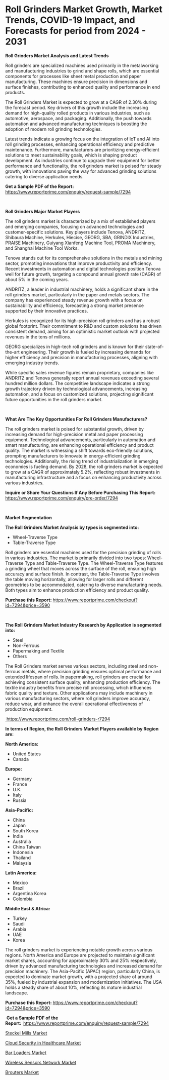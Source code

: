 <p><h1>Roll Grinders Market Growth, Market Trends, COVID-19 Impact, and Forecasts for period from 2024 - 2031</h1></p><p><strong>Roll Grinders Market Analysis and Latest Trends</strong></p>
<p><p>Roll grinders are specialized machines used primarily in the metalworking and manufacturing industries to grind and shape rolls, which are essential components for processes like sheet metal production and paper manufacturing. These machines ensure precision in dimensions and surface finishes, contributing to enhanced quality and performance in end products.</p><p>The Roll Grinders Market is expected to grow at a CAGR of 2.30% during the forecast period. Key drivers of this growth include the increasing demand for high-quality rolled products in various industries, such as automotive, aerospace, and packaging. Additionally, the push towards automation and advanced manufacturing techniques is boosting the adoption of modern roll grinding technologies.</p><p>Latest trends indicate a growing focus on the integration of IoT and AI into roll grinding processes, enhancing operational efficiency and predictive maintenance. Furthermore, manufacturers are prioritizing energy-efficient solutions to meet sustainability goals, which is shaping product development. As industries continue to upgrade their equipment for better performance and functionality, the roll grinders market is poised for steady growth, with innovations paving the way for advanced grinding solutions catering to diverse application needs.</p></p>
<p><strong>Get a Sample PDF of the Report:&nbsp;</strong> <a href="https://www.reportprime.com/enquiry/request-sample/7294?utm_campaign=1088&utm_medium=2&utm_source=Github&utm_content=ia&utm_term=25122024&utm_id=roll-grinders">https://www.reportprime.com/enquiry/request-sample/7294</a></p>
<p>&nbsp;</p>
<p><strong>Roll Grinders Major Market Players</strong></p>
<p><p>The roll grinders market is characterized by a mix of established players and emerging companies, focusing on advanced technologies and customer-specific solutions. Key players include Tenova, ANDRITZ, Shibaura Machine, Herkules, Hiecise, GEORG, SBA, GRINDIX Industries, PRAISE Machinery, Guiyang Xianfeng Machine Tool, PROMA Machinery, and Shanghai Machine Tool Works.</p><p>Tenova stands out for its comprehensive solutions in the metals and mining sector, promoting innovations that improve productivity and efficiency. Recent investments in automation and digital technologies position Tenova well for future growth, targeting a compound annual growth rate (CAGR) of about 5% in the coming years.</p><p>ANDRITZ, a leader in industrial machinery, holds a significant share in the roll grinders market, particularly in the paper and metals sectors. The company has experienced steady revenue growth with a focus on sustainability and efficiency, forecasting a strong market presence supported by their innovative practices.</p><p>Herkules is recognized for its high-precision roll grinders and has a robust global footprint. Their commitment to R&D and custom solutions has driven consistent demand, aiming for an optimistic market outlook with projected revenues in the tens of millions.</p><p>GEORG specializes in high-tech roll grinders and is known for their state-of-the-art engineering. Their growth is fueled by increasing demands for higher efficiency and precision in manufacturing processes, aligning with emerging industry trends.</p><p>While specific sales revenue figures remain proprietary, companies like ANDRITZ and Tenova generally report annual revenues exceeding several hundred million dollars. The competitive landscape indicates a strong growth trajectory driven by technological advancements, increasing automation, and a focus on customized solutions, projecting significant future opportunities in the roll grinders market.</p></p>
<p>&nbsp;</p>
<p><strong>What Are The Key Opportunities For Roll Grinders Manufacturers?</strong></p>
<p><p>The roll grinders market is poised for substantial growth, driven by increasing demand for high-precision metal and paper processing equipment. Technological advancements, particularly in automation and smart manufacturing, are enhancing operational efficiency and product quality. The market is witnessing a shift towards eco-friendly solutions, prompting manufacturers to innovate in energy-efficient grinding technologies. Additionally, the rising trend of industrialization in emerging economies is fueling demand. By 2028, the roll grinders market is expected to grow at a CAGR of approximately 5.2%, reflecting robust investments in manufacturing infrastructure and a focus on enhancing productivity across various industries.</p></p>
<p><strong>Inquire or Share Your Questions If Any Before Purchasing This Report:</strong> <a href="https://www.reportprime.com/enquiry/pre-order/7294?utm_campaign=1088&utm_medium=2&utm_source=Github&utm_content=ia&utm_term=25122024&utm_id=roll-grinders">https://www.reportprime.com/enquiry/pre-order/7294</a></p>
<p>&nbsp;</p>
<p><strong>Market Segmentation</strong></p>
<p><strong>The Roll Grinders Market Analysis by types is segmented into:</strong></p>
<p><ul><li>Wheel-Traverse Type</li><li>Table-Traverse Type</li></ul></p>
<p><p>Roll grinders are essential machines used for the precision grinding of rolls in various industries. The market is primarily divided into two types: Wheel-Traverse Type and Table-Traverse Type. The Wheel-Traverse Type features a grinding wheel that moves across the surface of the roll, ensuring high accuracy and surface finish. In contrast, the Table-Traverse Type involves the table moving horizontally, allowing for larger rolls and different geometries to be accommodated, catering to diverse manufacturing needs. Both types aim to enhance production efficiency and product quality.</p></p>
<p><strong>Purchase this Report:&nbsp;</strong><a href="https://www.reportprime.com/checkout?id=7294&price=3590&utm_campaign=1088&utm_medium=2&utm_source=Github&utm_content=ia&utm_term=25122024&utm_id=roll-grinders">https://www.reportprime.com/checkout?id=7294&price=3590</a></p>
<p>&nbsp;</p>
<p><strong>The Roll Grinders Market Industry Research by Application is segmented into:</strong></p>
<p><ul><li>Steel</li><li>Non-Ferrous</li><li>Papermaking and Textile</li><li>Others</li></ul></p>
<p><p>The Roll Grinders market serves various sectors, including steel and non-ferrous metals, where precision grinding ensures optimal performance and extended lifespan of rolls. In papermaking, roll grinders are crucial for achieving consistent surface quality, enhancing production efficiency. The textile industry benefits from precise roll processing, which influences fabric quality and texture. Other applications may include machinery in various manufacturing sectors, where roll grinders improve accuracy, reduce wear, and enhance the overall operational effectiveness of production equipment.</p></p>
<p><a href="https://www.reportprime.com/roll-grinders-r7294?utm_campaign=1088&utm_medium=2&utm_source=Github&utm_content=ia&utm_term=25122024&utm_id=roll-grinders">&nbsp;https://www.reportprime.com/roll-grinders-r7294</a></p>
<p><strong>In terms of Region, the Roll Grinders Market Players available by Region are:</strong></p>
<p>
    <p> <strong> North America: </strong>
        <ul>
            <li>United States</li>
            <li>Canada</li>
        </ul>
        </p> 
    <p> <strong> Europe: </strong>
        <ul>
            <li>Germany</li>
            <li>France</li>
            <li>U.K.</li>
            <li>Italy</li>
            <li>Russia</li>
        </ul>
        </p> 
    <p> <strong> Asia-Pacific: </strong>
        <ul>
            <li>China</li>
            <li>Japan</li>
            <li>South Korea</li>
            <li>India</li>
            <li>Australia</li>
            <li>China Taiwan</li>
            <li>Indonesia</li>
            <li>Thailand</li>
            <li>Malaysia</li>
        </ul>
        </p> 
    <p> <strong> Latin America: </strong>
        <ul>
            <li>Mexico</li>
            <li>Brazil</li>
            <li>Argentina Korea</li>
            <li>Colombia</li>
        </ul>
        </p> 
    <p> <strong> Middle East & Africa: </strong>
        <ul>
            <li>Turkey</li>
            <li>Saudi</li>
            <li>Arabia</li>
            <li>UAE</li>
            <li>Korea</li>
        </ul>
    </p>
    </p>
<p><p>The roll grinders market is experiencing notable growth across various regions. North America and Europe are projected to maintain significant market shares, accounting for approximately 30% and 25% respectively, driven by advanced manufacturing technologies and increased demand for precision machinery. The Asia-Pacific (APAC) region, particularly China, is expected to dominate market growth, with a projected share of around 35%, fueled by industrial expansion and modernization initiatives. The USA holds a steady share of about 10%, reflecting its mature industrial landscape.</p></p>
<p><strong>Purchase this Report: </strong><a href="https://www.reportprime.com/checkout?id=7294&price=3590&utm_campaign=1088&utm_medium=2&utm_source=Github&utm_content=ia&utm_term=25122024&utm_id=roll-grinders">https://www.reportprime.com/checkout?id=7294&price=3590</a></p>
<p>&nbsp;<strong>Get a Sample PDF of the Report:&nbsp;&nbsp;</strong><a href="https://www.reportprime.com/enquiry/request-sample/7294?utm_campaign=1088&utm_medium=2&utm_source=Github&utm_content=ia&utm_term=25122024&utm_id=roll-grinders">https://www.reportprime.com/enquiry/request-sample/7294</a></p>
<p><strong></strong></p>
<p><p><a href="https://github.com/barnickclara79/Market-Research-Report-List-1/blob/main/steckel-mills-market.md?utm_campaign=1088&utm_medium=2&utm_source=Github&utm_content=ia&utm_term=25122024&utm_id=roll-grinders">Steckel Mills Market</a></p><p><a href="https://www.linkedin.com/pulse/in-depth-cloud-security-healthcare-market-research-comprehensive-obfpc?utm_campaign=1088&utm_medium=2&utm_source=Github&utm_content=ia&utm_term=25122024&utm_id=roll-grinders">Cloud Security in Healthcare Market</a></p><p><a href="https://github.com/domoniqueluoma76/Market-Research-Report-List-1/blob/main/bar-loaders-market.md?utm_campaign=1088&utm_medium=2&utm_source=Github&utm_content=ia&utm_term=25122024&utm_id=roll-grinders">Bar Loaders Market</a></p><p><a href="https://www.linkedin.com/pulse/sustainability-trends-wireless-sensors-network-industry-market-unt8c?utm_campaign=1088&utm_medium=2&utm_source=Github&utm_content=ia&utm_term=25122024&utm_id=roll-grinders">Wireless Sensors Network Market</a></p><p><a href="https://www.linkedin.com/pulse/c-glance-reports-anmec?utm_campaign=1088&utm_medium=2&utm_source=Github&utm_content=ia&utm_term=25122024&utm_id=roll-grinders">Brouters Market</a></p></p>